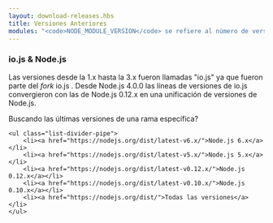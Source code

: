 ```yaml
---
layout: download-releases.hbs
title: Versiones Anteriores
modules: "<code>NODE_MODULE_VERSION</code> se refiere al número de versión ABI (application binary interface) de Node.js, usado para determinar que versiones de los binarios de los complementos en C++ pueden ser cargados sin necesidad de ser re-compilados. Este solía ser almacenado como un valor hexadecimal en versiones anteriores, pero ahora es representado como un entero."
---
```


### io.js &amp; Node.js
Las versiones desde la 1.x hasta la 3.x fueron llamadas "io.js" ya que fueron parte del _fork_ io.js . Desde Node.js 4.0.0 las líneas de versiones de io.js convergieron con las de Node.js 0.12.x en una unificación de versiones de Node.js.

<div class="light-background rounded-panel">
    Buscando las últimas versiones de una rama específica?

    <ul class="list-divider-pipe">
        <li><a href="https://nodejs.org/dist/latest-v6.x/">Node.js 6.x</a></li>
        <li><a href="https://nodejs.org/dist/latest-v5.x/">Node.js 5.x</a></li>
        <li><a href="https://nodejs.org/dist/latest-v0.12.x/">Node.js 0.12.x</a></li>
        <li><a href="https://nodejs.org/dist/latest-v0.10.x/">Node.js 0.10.x</a></li>
        <li><a href="https://nodejs.org/dist/">Todas las versiones</a></li>
    </ul>
</div>

